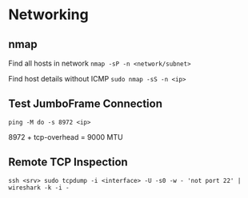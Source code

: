 # Networking

## nmap

Find all hosts in network
`nmap -sP -n <network/subnet>`

Find host details without ICMP
`sudo nmap -sS -n <ip>`

## Test JumboFrame Connection
`ping -M do -s 8972 <ip>`

8972 + tcp-overhead = 9000 MTU

## Remote TCP Inspection
`ssh <srv> sudo tcpdump -i <interface> -U -s0 -w - 'not port 22' | wireshark -k -i -`
